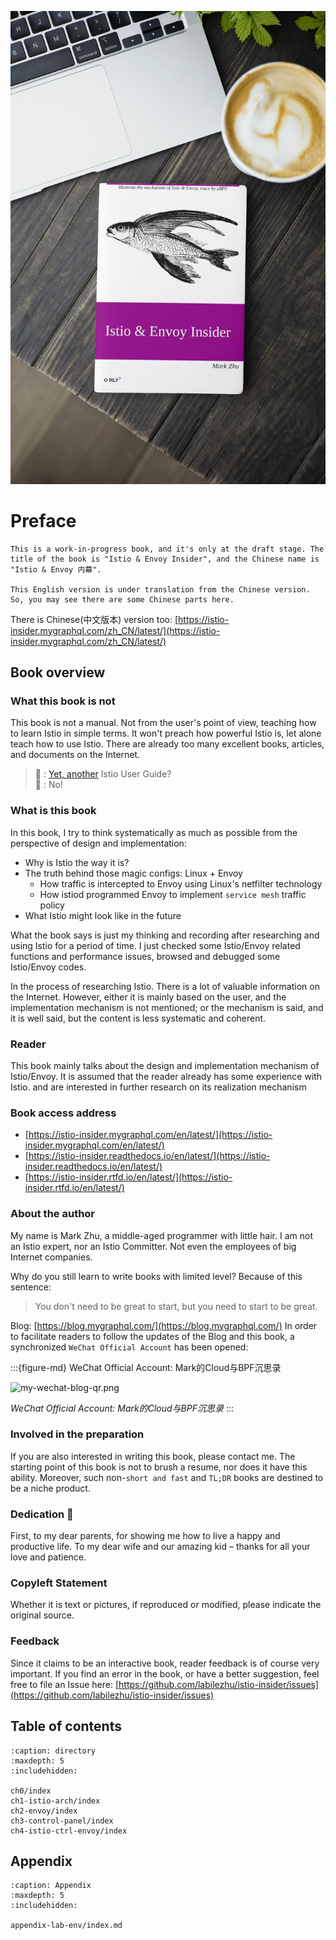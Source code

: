 ![Book Cover](./book-cover-mockup.jpg)

# Preface


```{attention}
This is a work-in-progress book, and it's only at the draft stage. The title of the book is "Istio & Envoy Insider", and the Chinese name is "Istio & Envoy 内幕".  

This English version is under translation from the Chinese version. So, you may see there are some Chinese parts here.
````

There is Chinese(中文版本) version too: [https://istio-insider.mygraphql.com/zh_CN/latest/](https://istio-insider.mygraphql.com/zh_CN/latest/)


## Book overview

### What this book is not

This book is not a manual. Not from the user's point of view, teaching how to learn Istio in simple terms. It won't preach how powerful Istio is, let alone teach how to use Istio. There are already too many excellent books, articles, and documents on the Internet.

> 🤷 : [Yet, another](https://en.wikipedia.org/wiki/Yet_another) Istio User Guide?  
> 🙅 : No!



### What is this book

In this book, I try to think systematically as much as possible from the perspective of design and implementation:
- Why is Istio the way it is?
- The truth behind those magic configs: Linux + Envoy
  - How traffic is intercepted to Envoy using Linux's netfilter technology
  - How istiod programmed Envoy to implement `service mesh` traffic policy
- What Istio might look like in the future


What the book says is just my thinking and recording after researching and using Istio for a period of time. I just checked some Istio/Envoy related functions and performance issues, browsed and debugged some Istio/Envoy codes.

In the process of researching Istio. There is a lot of valuable information on the Internet. However, either it is mainly based on the user, and the implementation mechanism is not mentioned; or the mechanism is said, and it is well said, but the content is less systematic and coherent.

### Reader

This book mainly talks about the design and implementation mechanism of Istio/Envoy. It is assumed that the reader already has some experience with Istio. and are interested in further research on its realization mechanism

### Book access address

- [https://istio-insider.mygraphql.com/en/latest/](https://istio-insider.mygraphql.com/en/latest/)
- [https://istio-insider.readthedocs.io/en/latest/](https://istio-insider.readthedocs.io/en/latest/)
- [https://istio-insider.rtfd.io/en/latest/](https://istio-insider.rtfd.io/en/latest/)


### About the author

My name is Mark Zhu, a middle-aged programmer with little hair. I am not an Istio expert, nor an Istio Committer. Not even the employees of big Internet companies.

Why do you still learn to write books with limited level? Because of this sentence:
> You don't need to be great to start, but you need to start to be great.

Blog: [https://blog.mygraphql.com/](https://blog.mygraphql.com/)
In order to facilitate readers to follow the updates of the Blog and this book, a synchronized `WeChat Official Account` has been opened:

:::{figure-md} WeChat Official Account: Mark的Cloud与BPF沉思录

<img src="_static/my-wechat-blog-qr.png" alt="my-wechat-blog-qr.png">

*WeChat Official Account: Mark的Cloud与BPF沉思录*
:::




### Involved in the preparation
If you are also interested in writing this book, please contact me. The starting point of this book is not to brush a resume, nor does it have this ability. Moreover, such non-`short and fast` and `TL;DR` books are destined to be a niche product.


### Dedication 💞
First, to my dear parents, for showing me how to live a happy
and productive life. To my dear wife and our amazing kid – thanks for all your love and patience.


### Copyleft Statement
Whether it is text or pictures, if reproduced or modified, please indicate the original source.

### Feedback
Since it claims to be an interactive book, reader feedback is of course very important. If you find an error in the book, or have a better suggestion, feel free to file an Issue here:
[https://github.com/labilezhu/istio-insider/issues](https://github.com/labilezhu/istio-insider/issues)


## Table of contents


```{toctree}
:caption: directory
:maxdepth: 5
:includehidden:

ch0/index
ch1-istio-arch/index
ch2-envoy/index
ch3-control-panel/index
ch4-istio-ctrl-envoy/index
````

## Appendix

```{toctree}
:caption: Appendix
:maxdepth: 5
:includehidden:

appendix-lab-env/index.md
````